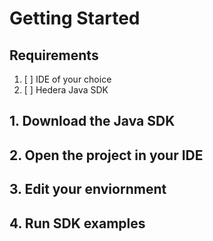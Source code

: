 # Getting Started

## Requirements

1. [ ] IDE of your choice
2. [ ] Hedera Java SDK

## 1. Download the Java SDK

## 2. Open the project in your IDE

## 3. Edit your enviornment 

##  4. Run SDK examples



